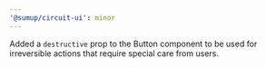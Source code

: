 ```yaml
---
'@sumup/circuit-ui': minor
---
```


Added a `destructive` prop to the Button component to be used for irreversible actions that require special care from users.
